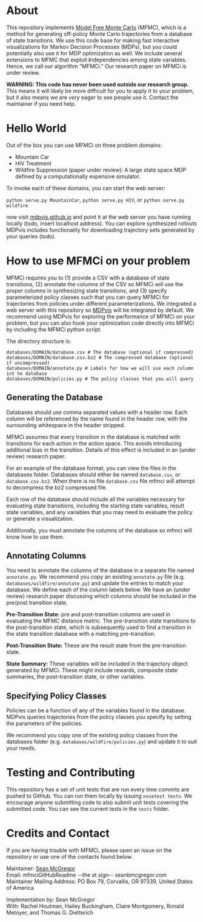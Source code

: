 # About

This repository implements
[Model Free Monte Carlo](http://www.jmlr.org/proceedings/papers/v9/fonteneau10a/fonteneau10a.pdf)
(MFMC),
which is a method for generating off-policy Monte Carlo trajectories from a
database of state transitions.
We use this code base for making fast interactive visualizations for
Markov Decision Processes (MDPs), but you could potentially also use it for
MDP optimization as well.
We include several extensions to MFMC that exploit **i**ndependencies among
state variables. Hence, we call
our algorithm "MFMCi." Our research paper on MFMCi is under review.

**WARNING: This code has never been used outside our research group.**
This means it will likely be more difficult for you to apply it to
your problem, but it also means we are _very_ eager to see people use it.
Contact the maintainer if you need help.

# Hello World

Out of the box you can use MFMCi on three problem domains:

* Mountain Car
* HIV Treatment
* Wildfire Suppression (paper under review): A large state space MDP defined by a computationally expensive simulator.

To invoke each of these domains, you can start the web server:

`python serve.py MountainCar`, `python serve.py HIV`, or `python serve.py wildfire`

now visit [mdpvis.github.io](http://mdpvis.github.io/) and point it at the
web server you have running locally (todo, insert localhost address).
You can explore synthesized rollouts
MDPvis includes functionality for downloading
trajectory sets generated by your queries (todo).

# How to use MFMCi on your problem

MFMCi requires you to (1) provide a CSV with a database of state transitions,
(2) annotate the columns of the CSV so MFMCi will use the proper columns
in synthesizing state transitions, and (3) specify parameterized
policy classes such that you can query MFMCi for trajectories from policies under
different parameterizations.
We integrated a web server with this repository so
[MDPvis](https://github.com/MDPvis/MDPvis.github.io) will be integrated
by default. We recommend using MDPvis for exploring the performance of
MFMCi on your problem, but you can also hook your optimization code
directly into MFMCi by including the MFMCi python script.

The directory structure is:

    databases/DOMAIN/database.csv # The database (optional if compressed)
    databases/DOMAIN/database.csv.bz2 # The compressed database (optional if uncompressed)
    databases/DOMAIN/annotate.py # Labels for how we will use each column int he database
    databases/DOMAIN/policies.py # The policy classes that you will query

## Generating the Database

Databases should use comma separated values with a header row. Each column will be
referenced by the name found in the header row,
with the surrounding whitespace in the header stripped.

MFMCi assumes that every transition in the database is matched with transitions for each
action in the action space. This avoids introducing additional bias in the transition.
Details of this effect is included in an (under review) research paper.

For an example of the database format, you can view the files in the databases folder.
Databases should either be named `database.csv`, or `database.csv.bz2`. When there is no
file `database.csv` file mfmci will attempt to decompress the bz2 compressed file.

Each row of the database should include all the variables necessary for evaluating
state transitions, including the starting state variables, result state variables,
and any variables that you may need to evaluate the policy or generate a visualization.

Additionally, you must annotate the columns of the database so mfmci will know
how to use them.

## Annotating Columns

You need to annotate the columns of the database in a separate file named `annotate.py`.
We recommend you copy an existing `annotate.py` file
(e.g. `databases/wildfire/annotate.py`) and update the entries to match your
database. We define each of the column labels below. We have an (under review)
research paper discussing which columns should be included in the pre/post transition
state.

**Pre-Transition State:**
pre and post-transition columns are used in evaluating the MFMC distance
metric. The pre-transition state transitions to the post-transition state,
which is subsequently used to find a transition in the state transition database
with a matching pre-transition.

**Post-Transition State:**
These are the result state from the pre-transition state.

**State Summary:** These variables will be included
in the trajectory object generated by MFMCi.
These might include rewards, composite state summaries, the post-transition state,
or other variables.

## Specifying Policy Classes

Policies can be a function of any of the variables found in the database.
MDPvis queries trajectories from the policy classes you specify by
setting the parameters of the policies.

We recommend you copy one of the existing policy classes from the databases
folder (e.g. `databases/wildfire/policies.py`) and update it to suit your needs.

# Testing and Contributing

This repository has a set of unit tests that are run every time commits
are pushed to GitHub. You can run them locally by issuing `nosetest tests`.
We encourage anyone submitting code to also submit unit tests covering
the submitted code. You can see the current tests in the `tests` folder.

# Credits and Contact

If you are having trouble with MFMCi,
please open an issue on the repository or use
one of the contacts found below.

Maintainer: [Sean McGregor](http://seanbmcgregor.com)  
Email: mfmciGitHubReadme --the at sign-- seanbmcgregor.com  
Maintainer Mailing Address: PO Box 79, Corvallis, OR 97339, United States of America  

Implementation by: Sean McGregor  
With: Rachel Houtman, Hailey Buckingham, Claire Montgomery, Ronald Metoyer, and Thomas G. Dietterich
